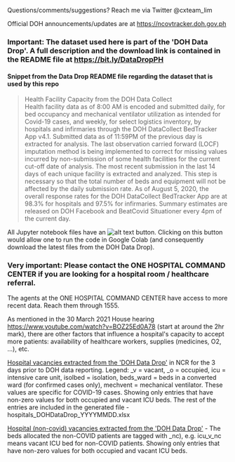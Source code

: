 Questions/comments/suggestions? Reach me via Twitter @cxteam_lim <br>

Official DOH announcements/updates are at https://ncovtracker.doh.gov.ph<br>

### Important: The dataset used here is part of the 'DOH Data Drop'. A full description and the download link is contained in the README file at https://bit.ly/DataDropPH

#### Snippet from the Data Drop README file regarding the dataset that is used by this repo
> Health Facility Capacity from the DOH Data Collect <br>
> Health facility data as of 8:00 AM is encoded and submitted daily, for bed occupancy and
> mechanical ventilator utilization as intended for Covid-19 cases, and weekly, for select
> logistics inventory, by hospitals and infirmaries through the DOH DataCollect BedTracker
> App v4.1.
> Submitted data as of 11:59PM of the previous day is extracted for analysis. The last
> observation carried forward (LOCF) imputation method is being implemented to correct for
> missing values incurred by non-submission of some health facilities for the current cut-off
> date of analysis. The most recent submission in the last 14 days of each unique facility is
> extracted and analyzed. This step is necessary so that the total number of beds and equipment
> will not be affected by the daily submission rate. As of August 5, 2020, the overall response
> rates for the DOH DataCollect BedTracker App are at 98.3% for hospitals and 97.5% for
> infirmaries. Summary estimates are released on DOH Facebook and BeatCovid Situationer
> every 4pm of the current day.

All Jupyter notebook files have an ![alt text](https://colab.research.google.com/assets/colab-badge.svg "Open in Colab") button. Clicking on this button would allow one to run the code in Google Colab (and consequently download the latest files from the DOH Data Drop). 

### Very important: Please contact the ONE HOSPITAL COMMAND CENTER if you are looking for a hospital room / healthcare referral.
The agents at the ONE HOSPITAL COMMAND CENTER have access to more recent data. Reach them through 1555.

As mentioned in the 30 March 2021 House hearing https://www.youtube.com/watch?v=BOZ25Ed0A78 (start at around the 2hr mark), 
there are other factors that influence a hospital's capacity to accept more patients: availability of healthcare workers, 
supplies (medicines, O2, ...), etc. 

[Hospital vacancies extracted from the 'DOH Data Drop'](https://github.com/maytlim/doh_data/blob/main/vacancies.ipynb) in NCR for the 3 days prior to DOH data reporting. Legend: _v = vacant, _o = occupied, icu = intensive care unit, isolbed = isolation, beds_ward = beds in a converted ward (for confirmed cases only), mechvent = mechanical ventilator. These values are specific for COVID-19 cases. Showing only entries that have non-zero values for both occupied and vacant ICU beds. The rest of the entries are included in the generated file - hospitals_DOHDataDrop_YYYYMMDD.xlsx

[Hospital (non-covid) vacancies extracted from the 'DOH Data Drop'](https://github.com/maytlim/doh_data/blob/main/vacancies_noncovid.ipynb) - The beds allocated the non-COVID patients are tagged with _nc), e.g. icu_v_nc means vacant ICU bed for non-COVID patients. Showing only entries that have non-zero values for both occupied and vacant ICU beds.
